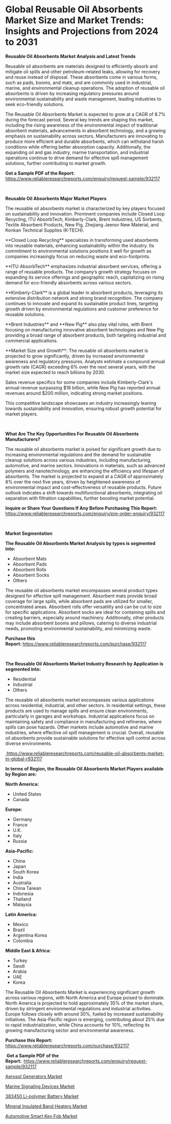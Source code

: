 <p><h1>Global Reusable Oil Absorbents Market Size and Market Trends: Insights and Projections from 2024 to 2031</h1></p><p><strong>Reusable Oil Absorbents Market Analysis and Latest Trends</strong></p>
<p><p>Reusable oil absorbents are materials designed to efficiently absorb and mitigate oil spills and other petroleum-related leaks, allowing for recovery and reuse instead of disposal. These absorbents come in various forms, such as pads, booms, and mats, and are commonly used in industrial, marine, and environmental cleanup operations. The adoption of reusable oil absorbents is driven by increasing regulatory pressures around environmental sustainability and waste management, leading industries to seek eco-friendly solutions.</p><p>The Reusable Oil Absorbents Market is expected to grow at a CAGR of 8.7% during the forecast period. Several key trends are shaping this market, including the rising awareness of the environmental impact of traditional absorbent materials, advancements in absorbent technology, and a growing emphasis on sustainability across sectors. Manufacturers are innovating to produce more efficient and durable absorbents, which can withstand harsh conditions while offering better absorption capacity. Additionally, the expanding oil and gas industry, marine transportation, and industrial operations continue to drive demand for effective spill management solutions, further contributing to market growth.</p></p>
<p><strong>Get a Sample PDF of the Report:&nbsp;</strong> <a href="https://www.reliableresearchreports.com/enquiry/request-sample/932117?utm_campaign=36&utm_medium=2&utm_source=Github&utm_content=ia&utm_term=02122024&utm_id=reusable-oil-absorbents">https://www.reliableresearchreports.com/enquiry/request-sample/932117</a></p>
<p>&nbsp;</p>
<p><strong>Reusable Oil Absorbents Major Market Players</strong></p>
<p><p>The reusable oil absorbents market is characterized by key players focused on sustainability and innovation. Prominent companies include Closed Loop Recycling, ITU AbsorbTech, Kimberly-Clark, Brent Industries, US Sorbents, Textile Absorbent Products, New Pig, Zhejiang Jeenor New Material, and Konkan Technical Supplies (K-TECH).</p><p>**Closed Loop Recycling** specializes in transforming used absorbents into reusable materials, enhancing sustainability within the industry. Its commitment to environmental solutions positions it well for growth as companies increasingly focus on reducing waste and eco-footprints.</p><p>**ITU AbsorbTech** emphasizes industrial absorbent services, offering a range of reusable products. The company’s growth strategy focuses on expanding its service offerings and geographic reach, capitalizing on rising demand for eco-friendly absorbents across various sectors.</p><p>**Kimberly-Clark** is a global leader in absorbent products, leveraging its extensive distribution network and strong brand recognition. The company continues to innovate and expand its sustainable product lines, targeting growth driven by environmental regulations and customer preference for reusable solutions.</p><p>**Brent Industries** and **New Pig** also play vital roles, with Brent focusing on manufacturing innovative absorbent technologies and New Pig providing a broad range of absorbent products, both targeting industrial and commercial applications.</p><p>**Market Size and Growth**: The reusable oil absorbents market is projected to grow significantly, driven by increased environmental awareness and regulatory pressures. Analysts estimate a compound annual growth rate (CAGR) exceeding 6% over the next several years, with the market size expected to reach billions by 2030.</p><p>Sales revenue specifics for some companies include Kimberly-Clark's annual revenue surpassing $18 billion, while New Pig has reported annual revenues around $200 million, indicating strong market positions. </p><p>This competitive landscape showcases an industry increasingly leaning towards sustainability and innovation, ensuring robust growth potential for market players.</p></p>
<p>&nbsp;</p>
<p><strong>What Are The Key Opportunities For Reusable Oil Absorbents Manufacturers?</strong></p>
<p><p>The reusable oil absorbents market is poised for significant growth due to increasing environmental regulations and the demand for sustainable cleanup solutions across various industries, including manufacturing, automotive, and marine sectors. Innovations in materials, such as advanced polymers and nanotechnology, are enhancing the efficiency and lifespan of absorbents. The market is projected to expand at a CAGR of approximately 8% over the next five years, driven by heightened awareness of environmental impact and cost-effectiveness of reusable products. Future outlook indicates a shift towards multifunctional absorbents, integrating oil separation with filtration capabilities, further boosting market potential.</p></p>
<p><strong>Inquire or Share Your Questions If Any Before Purchasing This Report:</strong> <a href="https://www.reliableresearchreports.com/enquiry/pre-order-enquiry/932117?utm_campaign=36&utm_medium=2&utm_source=Github&utm_content=ia&utm_term=02122024&utm_id=reusable-oil-absorbents">https://www.reliableresearchreports.com/enquiry/pre-order-enquiry/932117</a></p>
<p>&nbsp;</p>
<p><strong>Market Segmentation</strong></p>
<p><strong>The Reusable Oil Absorbents Market Analysis by types is segmented into:</strong></p>
<p><ul><li>Absorbent Mats</li><li>Absorbent Pads</li><li>Absorbent Rolls</li><li>Absorbent Socks</li><li>Others</li></ul></p>
<p><p>The reusable oil absorbents market encompasses several product types designed for effective spill management. Absorbent mats provide broad coverage for large spills, while absorbent pads are utilized for smaller, concentrated areas. Absorbent rolls offer versatility and can be cut to size for specific applications. Absorbent socks are ideal for containing spills and creating barriers, especially around machinery. Additionally, other products may include absorbent booms and pillows, catering to diverse industrial needs, promoting environmental sustainability, and minimizing waste.</p></p>
<p><strong>Purchase this Report:&nbsp;</strong><a href="https://www.reliableresearchreports.com/purchase/932117?utm_campaign=36&utm_medium=2&utm_source=Github&utm_content=ia&utm_term=02122024&utm_id=reusable-oil-absorbents">https://www.reliableresearchreports.com/purchase/932117</a></p>
<p>&nbsp;</p>
<p><strong>The Reusable Oil Absorbents Market Industry Research by Application is segmented into:</strong></p>
<p><ul><li>Residential</li><li>Industrial</li><li>Others</li></ul></p>
<p><p>The reusable oil absorbents market encompasses various applications across residential, industrial, and other sectors. In residential settings, these products are used to manage spills and ensure clean environments, particularly in garages and workshops. Industrial applications focus on maintaining safety and compliance in manufacturing and refineries, where spills can pose hazards. Other markets include automotive and marine industries, where effective oil spill management is crucial. Overall, reusable oil absorbents provide sustainable solutions for effective spill control across diverse environments.</p></p>
<p><a href="https://www.reliableresearchreports.com/reusable-oil-absorbents-market-in-global-r932117?utm_campaign=36&utm_medium=2&utm_source=Github&utm_content=ia&utm_term=02122024&utm_id=reusable-oil-absorbents">&nbsp;https://www.reliableresearchreports.com/reusable-oil-absorbents-market-in-global-r932117</a></p>
<p><strong>In terms of Region, the Reusable Oil Absorbents Market Players available by Region are:</strong></p>
<p>
    <p> <strong> North America: </strong>
        <ul>
            <li>United States</li>
            <li>Canada</li>
        </ul>
        </p> 
    <p> <strong> Europe: </strong>
        <ul>
            <li>Germany</li>
            <li>France</li>
            <li>U.K.</li>
            <li>Italy</li>
            <li>Russia</li>
        </ul>
        </p> 
    <p> <strong> Asia-Pacific: </strong>
        <ul>
            <li>China</li>
            <li>Japan</li>
            <li>South Korea</li>
            <li>India</li>
            <li>Australia</li>
            <li>China Taiwan</li>
            <li>Indonesia</li>
            <li>Thailand</li>
            <li>Malaysia</li>
        </ul>
        </p> 
    <p> <strong> Latin America: </strong>
        <ul>
            <li>Mexico</li>
            <li>Brazil</li>
            <li>Argentina Korea</li>
            <li>Colombia</li>
        </ul>
        </p> 
    <p> <strong> Middle East & Africa: </strong>
        <ul>
            <li>Turkey</li>
            <li>Saudi</li>
            <li>Arabia</li>
            <li>UAE</li>
            <li>Korea</li>
        </ul>
    </p>
    </p>
<p><p>The Reusable Oil Absorbents Market is experiencing significant growth across various regions, with North America and Europe poised to dominate. North America is projected to hold approximately 35% of the market share, driven by stringent environmental regulations and industrial activities. Europe follows closely with around 30%, fueled by increased sustainability initiatives. The Asia-Pacific region is emerging, contributing about 25% due to rapid industrialization, while China accounts for 10%, reflecting its growing manufacturing sector and environmental awareness.</p></p>
<p><strong>Purchase this Report: </strong><a href="https://www.reliableresearchreports.com/purchase/932117?utm_campaign=36&utm_medium=2&utm_source=Github&utm_content=ia&utm_term=02122024&utm_id=reusable-oil-absorbents">https://www.reliableresearchreports.com/purchase/932117</a></p>
<p>&nbsp;<strong>Get a Sample PDF of the Report:&nbsp;&nbsp;</strong><a href="https://www.reliableresearchreports.com/enquiry/request-sample/932117?utm_campaign=36&utm_medium=2&utm_source=Github&utm_content=ia&utm_term=02122024&utm_id=reusable-oil-absorbents">https://www.reliableresearchreports.com/enquiry/request-sample/932117</a></p>
<p><strong></strong></p>
<p><p><a href="https://issuu.com/reportprime-2/docs/aerosol-generators-market-size-2030.pptx?utm_campaign=36&utm_medium=2&utm_source=Github&utm_content=ia&utm_term=02122024&utm_id=reusable-oil-absorbents">Aerosol Generators Market</a></p><p><a href="https://www.linkedin.com/pulse/marine-signaling-devices-market-analysis-report-2024-2031-sales-u4nic?utm_campaign=36&utm_medium=2&utm_source=Github&utm_content=ia&utm_term=02122024&utm_id=reusable-oil-absorbents">Marine Signaling Devices Market</a></p><p><a href="https://github.com/SanjidaKhan901/Market-Research-Report-List-1/blob/main/383450-li-polymer-battery-market.md?utm_campaign=36&utm_medium=2&utm_source=Github&utm_content=ia&utm_term=02122024&utm_id=reusable-oil-absorbents">383450 Li-polymer Battery Market</a></p><p><a href="https://www.linkedin.com/pulse/mineral-insulated-band-heaters-market-investigation-industry-ayhec?utm_campaign=36&utm_medium=2&utm_source=Github&utm_content=ia&utm_term=02122024&utm_id=reusable-oil-absorbents">Mineral Insulated Band Heaters Market</a></p><p><a href="https://github.com/tamvrosiya/Market-Research-Report-List-6/blob/main/automotive-smart-key-fob-market.md?utm_campaign=36&utm_medium=2&utm_source=Github&utm_content=ia&utm_term=02122024&utm_id=reusable-oil-absorbents">Automotive Smart Key Fob Market</a></p></p>